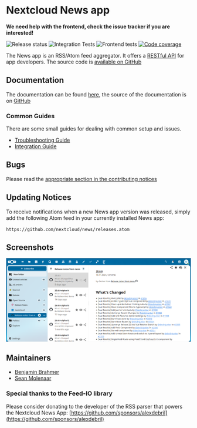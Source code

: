 # Nextcloud News app

**We need help with the frontend, check the issue tracker if you are interested!**

![Release status](https://github.com/nextcloud/news/workflows/Build%20and%20publish%20app%20release/badge.svg) ![Integration Tests](https://github.com/nextcloud/news/workflows/Integration%20Tests/badge.svg) ![Frontend tests](https://github.com/nextcloud/news/workflows/Frontend%20tests/badge.svg) [![Code coverage](https://img.shields.io/codecov/c/github/nextcloud/news.svg?style=flat)](https://codecov.io/gh/nextcloud/news/)

The News app is an RSS/Atom feed aggregator. It offers a [RESTful API](https://nextcloud.github.io/news/developer/#apis) for app developers. The source code is [available on GitHub](https://github.com/nextcloud/news)

## Documentation
The documentation can be found [here](https://nextcloud.github.io/news/), the source of the documentation is on [GitHub](https://github.com/nextcloud/news/blob/master/docs)

### Common Guides

There are some small guides for dealing with common setup and issues.

* [Troubleshooting Guide](docs/troubleshooting.md)
* [Integration Guide](docs/integration.md)


## Bugs
Please read the [appropriate section in the contributing notices](https://github.com/nextcloud/news/blob/master/CONTRIBUTING.md#issues)

## Updating Notices
To receive notifications when a new News app version was released, simply add the following Atom feed in your currently installed News app:

    https://github.com/nextcloud/news/releases.atom

## Screenshots
![](https://raw.githubusercontent.com/nextcloud/news/master/screenshots/1.png)

## Maintainers

* [Benjamin Brahmer](https://github.com/Grotax)
* [Sean Molenaar](https://github.com/SMillerDev)

### Special thanks to the Feed-IO library
Please consider donating to the developer of the RSS parser that powers the Nextcloud News App: [https://github.com/sponsors/alexdebril](https://github.com/sponsors/alexdebril)
